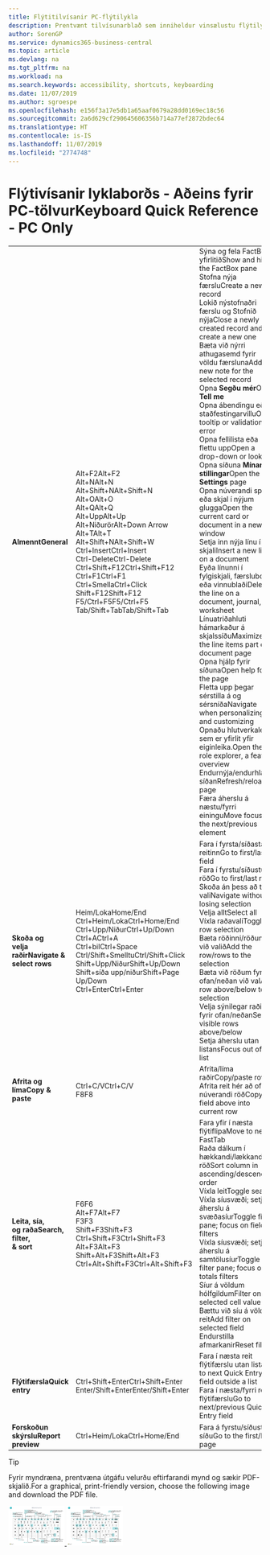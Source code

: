 ```yaml
---
title: Flýtitilvísanir PC-flýtilykla
description: Prentvænt tilvísunarblað sem inniheldur vinsælustu flýtilyklana fyrir tölvunotendur.
author: SorenGP
ms.service: dynamics365-business-central
ms.topic: article
ms.devlang: na
ms.tgt_pltfrm: na
ms.workload: na
ms.search.keywords: accessibility, shortcuts, keyboarding
ms.date: 11/07/2019
ms.author: sgroespe
ms.openlocfilehash: e156f3a17e5db1a65aaf0679a28dd0169ec18c56
ms.sourcegitcommit: 2a6d629cf290645606356b714a77ef2872bdec64
ms.translationtype: HT
ms.contentlocale: is-IS
ms.lasthandoff: 11/07/2019
ms.locfileid: "2774748"
---
```

# <a name="keyboard-quick-reference---pc-only"></a><span data-ttu-id="cd704-103">Flýtivísanir lyklaborðs - Aðeins fyrir PC-tölvur</span><span class="sxs-lookup"><span data-stu-id="cd704-103">Keyboard Quick Reference - PC Only</span></span>

||||  
|----------------|-----------|----------------|
|<span data-ttu-id="cd704-104">**Almennt**</span><span class="sxs-lookup"><span data-stu-id="cd704-104">**General**</span></span>|<span data-ttu-id="cd704-105">Alt+F2</span><span class="sxs-lookup"><span data-stu-id="cd704-105">Alt+F2</span></span><br /><span data-ttu-id="cd704-106">Alt+N</span><span class="sxs-lookup"><span data-stu-id="cd704-106">Alt+N</span></span><br /><span data-ttu-id="cd704-107">Alt+Shift+N</span><span class="sxs-lookup"><span data-stu-id="cd704-107">Alt+Shift+N</span></span><br /><span data-ttu-id="cd704-108">Alt+O</span><span class="sxs-lookup"><span data-stu-id="cd704-108">Alt+O</span></span><br /><span data-ttu-id="cd704-109">Alt+Q</span><span class="sxs-lookup"><span data-stu-id="cd704-109">Alt+Q</span></span><br /><span data-ttu-id="cd704-110">Alt+Upp</span><span class="sxs-lookup"><span data-stu-id="cd704-110">Alt+Up</span></span><br /><span data-ttu-id="cd704-111">Alt+Niðurör</span><span class="sxs-lookup"><span data-stu-id="cd704-111">Alt+Down Arrow</span></span><br /><span data-ttu-id="cd704-112">Alt+T</span><span class="sxs-lookup"><span data-stu-id="cd704-112">Alt+T</span></span><br /><span data-ttu-id="cd704-113">Alt+Shift+N</span><span class="sxs-lookup"><span data-stu-id="cd704-113">Alt+Shift+W</span></span><br /><span data-ttu-id="cd704-114">Ctrl+Insert</span><span class="sxs-lookup"><span data-stu-id="cd704-114">Ctrl+Insert</span></span><br /><span data-ttu-id="cd704-115">Ctrl-Delete</span><span class="sxs-lookup"><span data-stu-id="cd704-115">Ctrl-Delete</span></span><br /><span data-ttu-id="cd704-116">Ctrl+Shift+F12</span><span class="sxs-lookup"><span data-stu-id="cd704-116">Ctrl+Shift+F12</span></span><br /><span data-ttu-id="cd704-117">Ctrl+F1</span><span class="sxs-lookup"><span data-stu-id="cd704-117">Ctrl+F1</span></span><br /><span data-ttu-id="cd704-118">Ctrl+Smella</span><span class="sxs-lookup"><span data-stu-id="cd704-118">Ctrl+Click</span></span><br /><span data-ttu-id="cd704-119">Shift+F12</span><span class="sxs-lookup"><span data-stu-id="cd704-119">Shift+F12</span></span><br /><span data-ttu-id="cd704-120">F5/Ctrl+F5</span><span class="sxs-lookup"><span data-stu-id="cd704-120">F5/Ctrl+F5</span></span><br /><span data-ttu-id="cd704-121">Tab/Shift+Tab</span><span class="sxs-lookup"><span data-stu-id="cd704-121">Tab/Shift+Tab</span></span><br />|<span data-ttu-id="cd704-122">Sýna og fela FactBox-yfirlitið</span><span class="sxs-lookup"><span data-stu-id="cd704-122">Show and hide the FactBox pane</span></span><br /><span data-ttu-id="cd704-123">Stofna nýja færslu</span><span class="sxs-lookup"><span data-stu-id="cd704-123">Create a new record</span></span><br /><span data-ttu-id="cd704-124">Lokið nýstofnaðri færslu og Stofnið nýja</span><span class="sxs-lookup"><span data-stu-id="cd704-124">Close a newly created record and create a new one</span></span><br /><span data-ttu-id="cd704-125">Bæta við nýrri athugasemd fyrir völdu færsluna</span><span class="sxs-lookup"><span data-stu-id="cd704-125">Add a new note for the selected record</span></span><br /><span data-ttu-id="cd704-126">Opna **Segðu mér**</span><span class="sxs-lookup"><span data-stu-id="cd704-126">Open **Tell me**</span></span><br /><span data-ttu-id="cd704-127">Opna ábendingu eða staðfestingarvillu</span><span class="sxs-lookup"><span data-stu-id="cd704-127">Open tooltip or validation error</span></span><br /><span data-ttu-id="cd704-128">Opna fellilista eða flettu upp</span><span class="sxs-lookup"><span data-stu-id="cd704-128">Open a drop-down or look up</span></span><br /><span data-ttu-id="cd704-129">Opna síðuna **Mínar stillingar**</span><span class="sxs-lookup"><span data-stu-id="cd704-129">Open the **My Settings** page</span></span><br /><span data-ttu-id="cd704-130">Opna núverandi spjald eða skjal í nýjum glugga</span><span class="sxs-lookup"><span data-stu-id="cd704-130">Open the current card or document in a new window</span></span><br /><span data-ttu-id="cd704-131">Setja inn nýja línu í skjali</span><span class="sxs-lookup"><span data-stu-id="cd704-131">Insert a new line on a document</span></span><br /><span data-ttu-id="cd704-132">Eyða línunni í fylgiskjali, færslubók eða vinnublaði</span><span class="sxs-lookup"><span data-stu-id="cd704-132">Delete the line on a document, journal, or worksheet</span></span><br /><span data-ttu-id="cd704-133">Línuatriðahluti hámarkaður á skjalssíðu</span><span class="sxs-lookup"><span data-stu-id="cd704-133">Maximize the line items part on a document page</span></span><br /><span data-ttu-id="cd704-134">Opna hjálp fyrir síðuna</span><span class="sxs-lookup"><span data-stu-id="cd704-134">Open help for the page</span></span><br /><span data-ttu-id="cd704-135">Fletta upp þegar sérstilla á og sérsníða</span><span class="sxs-lookup"><span data-stu-id="cd704-135">Navigate when personalizing and customizing</span></span><br /><span data-ttu-id="cd704-136">Opnaðu hlutverkaleit sem er yfirlit yfir eiginleika.</span><span class="sxs-lookup"><span data-stu-id="cd704-136">Open the role explorer, a feature overview</span></span><br /><span data-ttu-id="cd704-137">Endurnýja/endurhlaða síðan</span><span class="sxs-lookup"><span data-stu-id="cd704-137">Refresh/reload page</span></span><br /><span data-ttu-id="cd704-138">Færa áherslu á næstu/fyrri einingu</span><span class="sxs-lookup"><span data-stu-id="cd704-138">Move focus to the next/previous element</span></span>|
|<span data-ttu-id="cd704-139">**Skoða og <br />velja raðir**</span><span class="sxs-lookup"><span data-stu-id="cd704-139">**Navigate &<br />select rows**</span></span>| <span data-ttu-id="cd704-140">Heim/Loka</span><span class="sxs-lookup"><span data-stu-id="cd704-140">Home/End</span></span><br /><span data-ttu-id="cd704-141">Ctrl+Heim/Loka</span><span class="sxs-lookup"><span data-stu-id="cd704-141">Ctrl+Home/End</span></span> <br /><span data-ttu-id="cd704-142">Ctrl+Upp/Niður</span><span class="sxs-lookup"><span data-stu-id="cd704-142">Ctrl+Up/Down</span></span><br /><span data-ttu-id="cd704-143">Ctrl+A</span><span class="sxs-lookup"><span data-stu-id="cd704-143">Ctrl+A</span></span> <br /><span data-ttu-id="cd704-144">Ctrl+bil</span><span class="sxs-lookup"><span data-stu-id="cd704-144">Ctrl+Space</span></span><br /><span data-ttu-id="cd704-145">Ctrl/Shift+Smelltu</span><span class="sxs-lookup"><span data-stu-id="cd704-145">Ctrl/Shift+Click</span></span><br /><span data-ttu-id="cd704-146">Shift+Upp/Niður</span><span class="sxs-lookup"><span data-stu-id="cd704-146">Shift+Up/Down</span></span><br /><span data-ttu-id="cd704-147">Shift+síða upp/niður</span><span class="sxs-lookup"><span data-stu-id="cd704-147">Shift+Page Up/Down</span></span><br /><span data-ttu-id="cd704-148">Ctrl+Enter</span><span class="sxs-lookup"><span data-stu-id="cd704-148">Ctrl+Enter</span></span>| <span data-ttu-id="cd704-149">Fara í fyrsta/síðasta reitinn</span><span class="sxs-lookup"><span data-stu-id="cd704-149">Go to first/last field</span></span><br /><span data-ttu-id="cd704-150">Fara í fyrstu/síðustu röð</span><span class="sxs-lookup"><span data-stu-id="cd704-150">Go to first/last row</span></span><br /><span data-ttu-id="cd704-151">Skoða án þess að tapa vali</span><span class="sxs-lookup"><span data-stu-id="cd704-151">Navigate without losing selection</span></span><br /><span data-ttu-id="cd704-152">Velja allt</span><span class="sxs-lookup"><span data-stu-id="cd704-152">Select all</span></span><br /><span data-ttu-id="cd704-153">Víxla raðavali</span><span class="sxs-lookup"><span data-stu-id="cd704-153">Toggle row selection</span></span><br /> <span data-ttu-id="cd704-154">Bæta röðinni/röðunum við valið</span><span class="sxs-lookup"><span data-stu-id="cd704-154">Add the row/rows to the selection</span></span><br /><span data-ttu-id="cd704-155">Bæta við röðum fyrir ofan/neðan við val</span><span class="sxs-lookup"><span data-stu-id="cd704-155">Add row above/below to selection</span></span><br /><span data-ttu-id="cd704-156">Velja sýnilegar raðir fyrir ofan/neðan</span><span class="sxs-lookup"><span data-stu-id="cd704-156">Select visible rows above/below</span></span> <br /><span data-ttu-id="cd704-157">Setja áherslu utan listans</span><span class="sxs-lookup"><span data-stu-id="cd704-157">Focus out of the list</span></span>|
|<span data-ttu-id="cd704-158">**Afrita og líma**</span><span class="sxs-lookup"><span data-stu-id="cd704-158">**Copy & paste**</span></span>|<span data-ttu-id="cd704-159">Ctrl+C/V</span><span class="sxs-lookup"><span data-stu-id="cd704-159">Ctrl+C/V</span></span><br /><span data-ttu-id="cd704-160">F8</span><span class="sxs-lookup"><span data-stu-id="cd704-160">F8</span></span>|<span data-ttu-id="cd704-161">Afrita/líma raðir</span><span class="sxs-lookup"><span data-stu-id="cd704-161">Copy/paste rows</span></span><br /><span data-ttu-id="cd704-162">Afrita reit hér að ofan í núverandi röð</span><span class="sxs-lookup"><span data-stu-id="cd704-162">Copy field above into current row</span></span>|
|<span data-ttu-id="cd704-163">**Leita, sía, <br />og raða**</span><span class="sxs-lookup"><span data-stu-id="cd704-163">**Search, filter, <br />& sort**</span></span>|<span data-ttu-id="cd704-164">F6</span><span class="sxs-lookup"><span data-stu-id="cd704-164">F6</span></span><br /><span data-ttu-id="cd704-165">Alt+F7</span><span class="sxs-lookup"><span data-stu-id="cd704-165">Alt+F7</span></span><br /><span data-ttu-id="cd704-166">F3</span><span class="sxs-lookup"><span data-stu-id="cd704-166">F3</span></span><br /><span data-ttu-id="cd704-167">Shift+F3</span><span class="sxs-lookup"><span data-stu-id="cd704-167">Shift+F3</span></span><br /><span data-ttu-id="cd704-168">Ctrl+Shift+F3</span><span class="sxs-lookup"><span data-stu-id="cd704-168">Ctrl+Shift+F3</span></span><br /><span data-ttu-id="cd704-169">Alt+F3</span><span class="sxs-lookup"><span data-stu-id="cd704-169">Alt+F3</span></span><br /><span data-ttu-id="cd704-170">Shift+Alt+F3</span><span class="sxs-lookup"><span data-stu-id="cd704-170">Shift+Alt+F3</span></span><br /><span data-ttu-id="cd704-171">Ctrl+Alt+Shift+F3</span><span class="sxs-lookup"><span data-stu-id="cd704-171">Ctrl+Alt+Shift+F3</span></span>|<span data-ttu-id="cd704-172">Fara yfir í næsta flýtiflipa</span><span class="sxs-lookup"><span data-stu-id="cd704-172">Move to next FastTab</span></span><br /><span data-ttu-id="cd704-173">Raða dálkum í hækkandi/lækkandi röð</span><span class="sxs-lookup"><span data-stu-id="cd704-173">Sort column in ascending/descending order</span></span><br /><span data-ttu-id="cd704-174">Víxla leit</span><span class="sxs-lookup"><span data-stu-id="cd704-174">Toggle search</span></span><br /><span data-ttu-id="cd704-175">Víxla síusvæði; setja áherslu á svæðasíur</span><span class="sxs-lookup"><span data-stu-id="cd704-175">Toggle filter pane; focus on field filters</span></span><br /><span data-ttu-id="cd704-176">Víxla síusvæði; setja áherslu á samtölusíur</span><span class="sxs-lookup"><span data-stu-id="cd704-176">Toggle filter pane; focus on totals filters</span></span><br /><span data-ttu-id="cd704-177">Síur á völdum hólfgildum</span><span class="sxs-lookup"><span data-stu-id="cd704-177">Filter on selected cell value</span></span><br /><span data-ttu-id="cd704-178">Bættu við síu á völdum reit</span><span class="sxs-lookup"><span data-stu-id="cd704-178">Add filter on selected field</span></span><br /><span data-ttu-id="cd704-179">Endurstilla afmarkanir</span><span class="sxs-lookup"><span data-stu-id="cd704-179">Reset filters</span></span>|
|<span data-ttu-id="cd704-180">**Flýtifærsla**</span><span class="sxs-lookup"><span data-stu-id="cd704-180">**Quick entry**</span></span>|<span data-ttu-id="cd704-181">Ctrl+Shift+Enter</span><span class="sxs-lookup"><span data-stu-id="cd704-181">Ctrl+Shift+Enter</span></span><br /><span data-ttu-id="cd704-182">Enter/Shift+Enter</span><span class="sxs-lookup"><span data-stu-id="cd704-182">Enter/Shift+Enter</span></span>|<span data-ttu-id="cd704-183">Fara í næsta reit flýtifærslu utan lista</span><span class="sxs-lookup"><span data-stu-id="cd704-183">Go to next Quick Entry field outside a list</span></span><br /><span data-ttu-id="cd704-184">Fara í næsta/fyrri reit flýtifærslu</span><span class="sxs-lookup"><span data-stu-id="cd704-184">Go to next/previous Quick Entry field</span></span>|
|<span data-ttu-id="cd704-185">**Forskoðun skýrslu**</span><span class="sxs-lookup"><span data-stu-id="cd704-185">**Report preview**</span></span>|<span data-ttu-id="cd704-186">Ctrl+Heim/Loka</span><span class="sxs-lookup"><span data-stu-id="cd704-186">Ctrl+Home/End</span></span>|<span data-ttu-id="cd704-187">Fara á fyrstu/síðustu síðu</span><span class="sxs-lookup"><span data-stu-id="cd704-187">Go to the first/last page</span></span>|

> [!TIP]
> <span data-ttu-id="cd704-188">Fyrir myndræna, prentvæna útgáfu velurðu eftirfarandi mynd og sækir PDF-skjalið.</span><span class="sxs-lookup"><span data-stu-id="cd704-188">For a graphical, print-friendly version, choose the following image and download the PDF file.</span></span>
>
> <span data-ttu-id="cd704-189">[ ![](media/keyboard_shortcut_inline.png) ](media/keyboard_shortcuts.pdf)</span><span class="sxs-lookup"><span data-stu-id="cd704-189">[ ![](media/keyboard_shortcut_inline.png) ](media/keyboard_shortcuts.pdf)</span></span>
